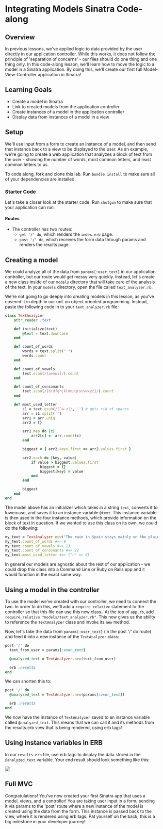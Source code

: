 # Integrating Models Sinatra Code-along

## Overview

In previous lessons, we've applied logic to data provided by the user directly
in our application controller. While this works, it does not follow the
principle of 'separation of concerns' - our files should do one thing and one
thing only. In this code-along lesson, we'll learn how to move the logic to a
model in a Sinatra application. By doing this, we'll create our first full
Model-View-Controller application in Sinatra!

## Learning Goals

- Create a model in Sinatra
- Link to created models from the application controller
- Create instances of a model in the application controller
- Display data from instances of a model in a view

## Setup

We'll use input from a form to create an instance of a model, and then send that
instance back to a view to be displayed to the user. As an example, we're going
to create a web application that analyzes a block of text from the user -
showing the number of words, most common letters, and least common letters to
us.

To code along, fork and clone this lab. Run `bundle install` to make sure all of
your dependencies are installed.

### Starter Code

Let's take a closer look at the starter code. Run `shotgun` to make sure that
your application can run.

#### Routes

+ The controller has two routes:
  +  `get '/' do`, which renders the `index.erb` page.
  +  `post '/' do`, which receives the form data through params and renders the
     results page.

## Creating a model

We could analyze all of the data from `params[:user_text]` in our application
controller, but our route would get messy very quickly. Instead, let's create a
new class inside of our `models` directory that will take care of the analysis
of the text. In your `models` directory, open the file called
`text_analyzer.rb`.

We're not going to go deeply into creating models in this lesson, as you've
covered it in depth in our unit on object oriented programming. Instead, paste
the following code in to your `text_analyzer.rb` file:

```ruby
class TextAnalyzer
	attr_reader :text

	def initialize(text)
		@text = text.downcase
	end

	def count_of_words
		words = text.split(" ")
		words.count
	end

	def count_of_vowels
		text.scan(/[aeoui]/).count
	end

	def count_of_consonants
		text.scan(/[bcdfghjklmnpqrstvwxyz]/).count
	end

	def most_used_letter
		s1 = text.gsub(/[^a-z]/, '') # gets rid of spaces
		arr = s1.split('')
		arr1 = arr.uniq
		arr2 = {}

		arr1.map do |c|
			arr2[c] =  arr.count(c)
		end

		biggest = { arr2.keys.first => arr2.values.first }

		arr2.each do |key, value|
			if value > biggest.values.first
				biggest = {}
				biggest[key] = value
			end
		end

		biggest
	end
end
```

The model above has an initializer which takes in a string `text`, converts it
to lowercase, and saves it to an instance variable `@text`. This instance
variable is then used in the four instance methods, which provide information on
the block of text in question. If we wanted to use this class on its own, we
could do the following:

```ruby
my_text = TextAnalyzer.new("The rain in Spain stays mainly on the plain.")
my_text.count_of_words #=> 9
my_text.count_of_vowels #=> 13
my_text.count_of_consonants #=> 22
my_text.most_used_letter #=> {"n" => 6}
```

In general our models are agnostic about the rest of our application - we could
drop this class into a Command Line or Ruby on Rails app and it would function
in the exact same way.

## Using a model in the controller

To use the model we've created with our controller, we need to connect the two.
In order to do this, we'll add a `require_relative` statement to the controller
so that this file can use this new class.. At the top of `app.rb`, add
`require_relative "models/text_analyzer.rb"`. This now gives us the ability to
reference the `TextAnalyzer` class and invoke its `new` method.

Now, let's take the data from `params[:user_text]` (in the post '/' do route)
and feed it into a new instance of the `TextAnalyzer` class:

```ruby
post '/' do
  text_from_user = params[:user_text]

  @analyzed_text = TextAnalyzer.new(text_from_user)

  erb :results
end
```

We can shorten this to:
```ruby
post '/' do
  @analyzed_text = TextAnalyzer.new(params[:user_text])

  erb :results
end
```

We now have the instance of `TextAnalyzer` saved to an instance variable called
`@analyzed_text`. This means that we can call it and its methods from the
results.erb view that is being rendered, using erb tags!

## Using instance variables in ERB

In our `results.erb` file, use erb tags to display the data stored in the
`@analyzed_text` variable. Your end result should look something like this:

<img src="https://learn-verified.s3.amazonaws.com/text-analyzer.png">

## Full MVC

Congratulations! You've now created your first Sinatra app that uses a model,
views, and a controller! You are taking user input in a form, sending it via
params to the 'post' route where a new instance of the model is created using
the data from the form. This instance is passed back to the view, where it is
rendered using erb tags. Pat yourself on the back, this is a big milestone in
your developer journey!
